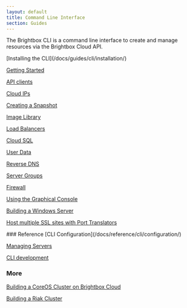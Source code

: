 ```yaml
---
layout: default
title: Command Line Interface
section: Guides
---
```


The Brightbox CLI is a command line interface to create and manage
resources via the Brightbox Cloud API.

<div class="grid_11 alpha" markdown="1">
[Installing the CLI](/docs/guides/cli/installation/)

[Getting Started](/docs/guides/cli/getting-started/)

[API clients](/docs/guides/cli/api-clients/)

[Cloud IPs](/docs/guides/cli/cloud-ips/)

[Creating a Snapshot](/docs/guides/cli/create-a-snapshot/)

[Image Library](/docs/guides/cli/image-library/)

[Load Balancers](/docs/guides/cli/load-balancers/)

[Cloud SQL](/docs/guides/cli/cloud-sql/)

[User Data](/docs/guides/cli/user-data/)

[Reverse DNS](/docs/guides/cli/reverse-dns/)

[Server Groups](/docs/guides/cli/server-groups/)

[Firewall](/docs/guides/cli/firewall/)

[Using the Graphical Console](/docs/guides/cli/graphical-console/)

[Building a Windows Server](/docs/guides/cli/windows-servers/)

[Host multiple SSL sites with Port Translators](/docs/guides/cli/port-translation/)
</div>

<div class="grid_11 prefix_2" markdown="1">
### Reference
[CLI Configuration](/docs/reference/cli/configuration/)

[Managing Servers](/docs/reference/cli/servers/)

[CLI development](/docs/reference/cli/development/)

### More

[Building a CoreOS Cluster on Brightbox Cloud](/docs/guides/cli/coreos/)

[Building a Riak Cluster](/docs/guides/cli/riak-cluster/)
</div>
